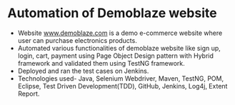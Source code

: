 # Automation of Demoblaze website
- Website www.demoblaze.com is a demo e-commerce website where user can purchase electronics products.
- Automated various functionalities of demoblaze website like sign up, login, cart, payment using
  Page Object Design pattern with Hybrid framework and validated them using TestNG framework.
- Deployed and ran the test cases on Jenkins.
- Technologies used- Java, Selenium Webdriver, Maven, TestNG, POM, Eclipse, Test Driven
  Development(TDD), GitHub, Jenkins, Log4j, Extent Report.

